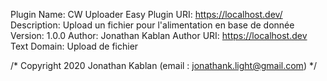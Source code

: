 
 Plugin Name: CW Uploader Easy
 Plugin URI: https://localhost.dev/
 Description: Upload un fichier pour l'alimentation en base de donnée 
 Version: 1.0.0
 Author: Jonathan Kablan
 Author URI: https://localhost.dev
 Text Domain: Upload de fichier

/* Copyright 2020 Jonathan Kablan  (email : jonathank.light@gmail.com) */